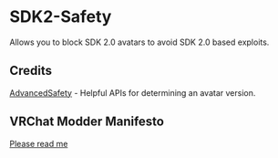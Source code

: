 # SDK2-Safety
Allows you to block SDK 2.0 avatars to avoid SDK 2.0 based exploits.

## Credits
[AdvancedSafety](https://github.com/knah/VRCMods#advancedsafety) - Helpful APIs for determining an avatar version.

## VRChat Modder Manifesto
[Please read me](https://gist.github.com/CorneliusCornbread/68c382f0d88a22ff352a0a382d5566b4)
